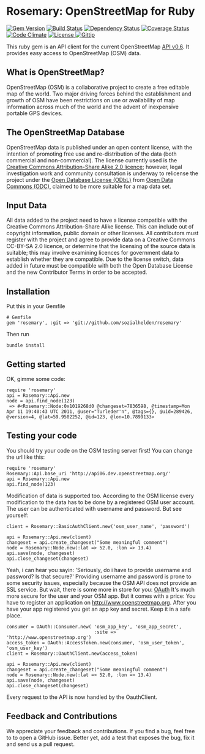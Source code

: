 # Rosemary: OpenStreetMap for Ruby

[![Gem Version](https://badge.fury.io/rb/rosemary.svg)](http://badge.fury.io/rb/rosemary)
[![Build Status](https://travis-ci.org/sozialhelden/rosemary.svg?branch=master)](https://travis-ci.org/sozialhelden/rosemary)
[![Dependency Status](https://gemnasium.com/sozialhelden/rosemary.png)](https://gemnasium.com/sozialhelden/rosemary)
[![Coverage Status](https://codeclimate.com/github/sozialhelden/rosemary/badges/coverage.svg)](https://codeclimate.com/github/sozialhelden/rosemary/coverage)
[![Code Climate](https://codeclimate.com/github/sozialhelden/rosemary.svg)](https://codeclimate.com/github/sozialhelden/rosemary)
[![License](https://img.shields.io/badge/license-MIT-green.svg) ](https://github.com/sozialhelden/rosemary/blob/master/LICENSE)
[![Gittip ](https://img.shields.io/gittip/sozialhelden.svg)](https://gittip.com/sozialhelden)

This ruby gem is an API client for the current OpenStreetMap [API v0.6](http://wiki.openstreetmap.org/wiki/API_v0.6). It provides easy access to OpenStreetMap (OSM) data.

## What is OpenStreetMap?

OpenStreetMap (OSM) is a collaborative project to create a free editable map of the world. Two major driving forces behind the establishment and growth of OSM have been restrictions on use or availability of map information across much of the world and the advent of inexpensive portable GPS devices.


## The OpenStreetMap Database

OpenStreetMap data is published under an open content license, with the intention of promoting free use and re-distribution of the data (both commercial and non-commercial). The license currently used is the [Creative Commons Attribution-Share Alike 2.0 licence](http://creativecommons.org/licenses/by-sa/2.0/); however, legal investigation work and community consultation is underway to relicense the project under the [Open Database License (ODbL)](http://opendatacommons.org/licenses/odbl/) from [Open Data Commons (ODC)](http://opendatacommons.org/), claimed to be more suitable for a map data set.

## Input Data

All data added to the project need to have a license compatible with the Creative Commons Attribution-Share Alike license. This can include out of copyright information, public domain or other licenses. All contributors must register with the project and agree to provide data on a Creative Commons CC-BY-SA 2.0 licence, or determine that the licensing of the source data is suitable; this may involve examining licences for government data to establish whether they are compatible.
Due to the license switch, data added in future must be compatible with both the Open Database License and the new Contributor Terms in order to be accepted.

## Installation

Put this in your Gemfile

    # Gemfile
    gem 'rosemary', :git => 'git://github.com/sozialhelden/rosemary'

Then run

    bundle install

## Getting started

OK, gimme some code:

    require 'rosemary'
    api = Rosemary::Api.new
    node = api.find_node(123)
     => #<Rosemary::Node:0x1019268d0 @changeset=7836598, @timestamp=Mon Apr 11 19:40:43 UTC 2011, @user="Turleder'n", @tags={}, @uid=289426, @version=4, @lat=59.9502252, @id=123, @lon=10.7899133>

## Testing your code

You should try your code on the OSM testing server first! You can change the url like this:

    require 'rosemary'
    Rosemary::Api.base_uri 'http://api06.dev.openstreetmap.org/'
    api = Rosemary::Api.new
    api.find_node(123)

Modification of data is supported too. According to the OSM license every modification to the data has to be done by a registered OSM user account. The user can be authenticated with username and password. But see yourself:

    client = Rosemary::BasicAuthClient.new('osm_user_name', 'password')

    api = Rosemary::Api.new(client)
    changeset = api.create_changeset("Some meaningful comment")
    node = Rosemary::Node.new(:lat => 52.0, :lon => 13.4)
    api.save(node, changeset)
    api.close_changeset(changeset)

Yeah, i can hear you sayin: 'Seriously, do i have to provide username and password? Is that secure?' Providing username and password is prone to some security issues, especially because the OSM API does not provide an SSL service. But wait, there is some more in store for you: [OAuth](http://oauth.net/) It's much more secure for the user and your OSM app. But it comes with a price: You have to register an application on http://www.openstreetmap.org. After you have your app registered you get an app key and secret. Keep it in a safe place.

    consumer = OAuth::Consumer.new( 'osm_app_key', 'osm_app_secret',
                                    :site => 'http://www.openstreetmap.org')
    access_token = OAuth::AccessToken.new(consumer, 'osm_user_token', 'osm_user_key')
    client = Rosemary::OauthClient.new(access_token)

    api = Rosemary::Api.new(client)
    changeset = api.create_changeset("Some meaningful comment")
    node = Rosemary::Node.new(:lat => 52.0, :lon => 13.4)
    api.save(node, changeset)
    api.close_changeset(changeset)

Every request to the API is now handled by the OauthClient.


## Feedback and Contributions

We appreciate your feedback and contributions. If you find a bug, feel free to to open a GitHub issue. Better yet, add a test that exposes the bug, fix it and send us a pull request.